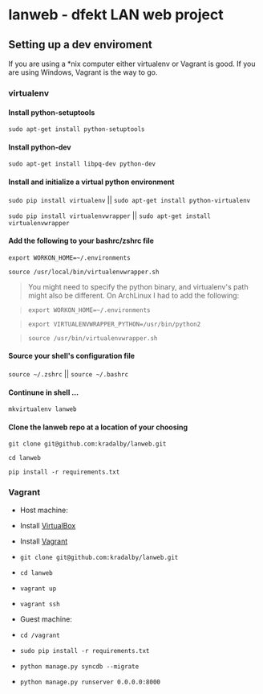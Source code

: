 # lanweb - dfekt LAN web project

## Setting up a dev enviroment

If you are using a *nix computer either virtualenv or Vagrant is good. If you are using Windows, Vagrant is the way to go.

### virtualenv

#### Install python-setuptools

`sudo apt-get install python-setuptools`

#### Install python-dev
`sudo apt-get install libpq-dev python-dev`

#### Install and initialize a virtual python environment

`sudo pip install virtualenv` || `sudo apt-get install python-virtualenv`

`sudo pip install virtualenvwrapper` || `sudo apt-get install virtualenvwrapper`

#### Add the following to your bashrc/zshrc file
`export WORKON_HOME=~/.environments`

`source /usr/local/bin/virtualenvwrapper.sh`

> You might need to specify the python binary, and virtualenv's path might also be different. On ArchLinux I had to add the following:

> `export WORKON_HOME=~/.environments`

> `export VIRTUALENVWRAPPER_PYTHON=/usr/bin/python2`

> `source /usr/bin/virtualenvwrapper.sh`

#### Source your shell's configuration file

`source ~/.zshrc` || `source ~/.bashrc`

#### Continune in shell ...

`mkvirtualenv lanweb`

#### Clone the lanweb repo at a location of your choosing
`git clone git@github.com:kradalby/lanweb.git`

`cd lanweb`

`pip install -r requirements.txt`

### Vagrant

* Host machine:
 * Install [VirtualBox](https://www.virtualbox.org/wiki/Downloads)
 * Install [Vagrant](http://vagrantup.com/)
 * `git clone git@github.com:kradalby/lanweb.git`
 * `cd lanweb`
 * `vagrant up`
 * `vagrant ssh`

* Guest machine:
 * `cd /vagrant`
 * `sudo pip install -r requirements.txt`
 * `python manage.py syncdb --migrate`
 * `python manage.py runserver 0.0.0.0:8000`
